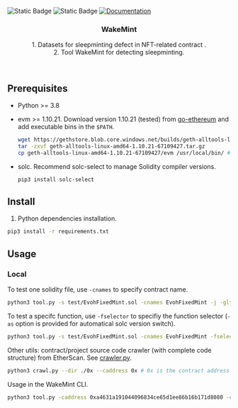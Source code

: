 <p>
  <img alt="Static Badge" src="https://img.shields.io/badge/python-3.8-blue">
  <img alt="Static Badge" src="https://img.shields.io/badge/ubuntu-20.04-yellow">
  <a href="doc url" target="_blank">
    <img alt="Documentation" src="https://img.shields.io/badge/documentation-yes-brightgreen.svg" />
  </a>
</p>




<div align="center">
  <h3 align="center">WakeMint</h3>
  <p align="center">
    1. Datasets for sleepminting defect in NFT-related contract .
    <br/>
    2. Tool WakeMint for detecting sleepminting.
    <br />
  </p>
</div>


​	

## Prerequisites

-   Python >= 3.8
-   evm >= 1.10.21.
    Download version 1.10.21 (tested) from [go-ethereum](https://geth.ethereum.org/downloads) and add executable bins in the `$PATH`.

    ```sh
    wget https://gethstore.blob.core.windows.net/builds/geth-alltools-linux-amd64-1.10.21-67109427.tar.gz
    tar -zxvf geth-alltools-linux-amd64-1.10.21-67109427.tar.gz
    cp geth-alltools-linux-amd64-1.10.21-67109427/evm /usr/local/bin/ #$PATH
    ```

-   solc.
    Recommend solc-select to manage Solidity compiler versions.

    ```sh
    pip3 install solc-select
    ```

## Install

1. Python dependencies installation.

```sh
pip3 install -r requirements.txt
```

## Usage

### Local

To test one solidity file, use `-cnames` to specify contract name.

```sh
python3 tool.py -s test/EvohFixedMint.sol -cnames EvohFixedMint -j -glt 200 -ll 100 -dl 500
```

To test a specifc function, use `-fselector` to specifiy the function selector (`-as` option is provided for automatical solc version switch).

```sh
python3 tool.py -s test/EvohFixedMint.sol -cnames EvohFixedMint -fselector 23b872dd -as
```


Other utils: contract/project source code crawler (with complete code structure) from EtherScan. See <a href='./crawler/crawl.py'>crawler.py</a>.

```sh
python3 crawl.py --dir ./0x --caddress 0x # 0x is the contract address
```

Usage in the WakeMint CLI.

```sh
python3 tool.py -caddress 0xa4631a191044096834ce65d1ee86b16b171d8080 -cnames CreatureToadz -fselector 40c10f19
```

